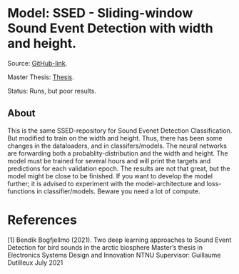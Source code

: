 # Model: SSED - Sliding-window Sound Event Detection with width and height.

Source: [GitHub-link](https://github.com/bendikbo/SSED).

Master Thesis: [Thesis](https://github.com/bendikbo/SSED/blob/main/thesis.pdf).

Status: Runs, but poor results. 

## About
This is the same SSED-repository for Sound Evenet Detection Classification. But modified to train on the width and height. Thus, there has been some changes in the dataloaders, and in classifers/models. The neural networks are forwarding both a probablity-distribution and the width and height. The model must be trained for several hours and will print the targets and predictions for each validation epoch. The results are not that great, but the model might be close to be finished. If you want to develop the model further; it is advised to experiment with the model-architecture and loss-functions in classifier/models. Beware you need a lot of compute.

# References
<a id="1">[1]</a> 
Bendik Bogfjellmo (2021). 
Two deep learning approaches to Sound Event Detection for bird sounds in the arctic biosphere
Master’s thesis in Electronics Systems Design and Innovation NTNU Supervisor: Guillaume Dutilleux July 2021

